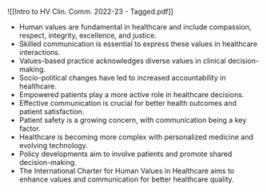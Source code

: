 
![[Intro to HV  Clin. Comm. 2022-23 - Tagged.pdf]]


- Human values are fundamental in healthcare and include compassion, respect, integrity, excellence, and justice.
- Skilled communication is essential to express these values in healthcare interactions.
- Values-based practice acknowledges diverse values in clinical decision-making.
- Socio-political changes have led to increased accountability in healthcare.
- Empowered patients play a more active role in healthcare decisions.
- Effective communication is crucial for better health outcomes and patient satisfaction.
- Patient safety is a growing concern, with communication being a key factor.
- Healthcare is becoming more complex with personalized medicine and evolving technology.
- Policy developments aim to involve patients and promote shared decision-making.
- The International Charter for Human Values in Healthcare aims to enhance values and communication for better healthcare quality.

